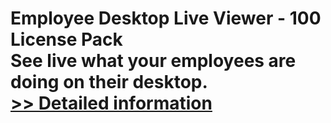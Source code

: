 # Employee Desktop Live Viewer - 100 License Pack<br />See live what your employees are doing on their desktop.<br />[>> Detailed information](https://secure.element5.com/esales/product.html?productid=300366690&affiliateid=200057808)